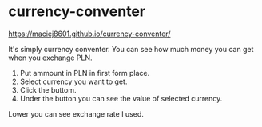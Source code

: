 # currency-conventer

https://maciej8601.github.io/currency-conventer/

It's simply currency conventer. You can see how much money you can get when you exchange PLN.

1. Put ammount in PLN in first form place.
2. Select currency you want to get.
3. Click the buttom.
4. Under the button you can see the value of selected currency.

Lower you can see exchange rate I used.
